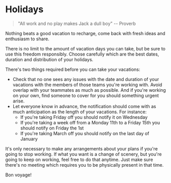 # Holidays

> "All work and no play makes Jack a dull boy" -- Proverb

Nothing beats a good vacation to recharge, come back with fresh ideas and enthusiasm to share.

There is no limit to the amount of vacation days you can take, but be sure to use this freedom responsibly. Choose carefully which are the best dates, duration and distribution of your holidays.

There's two things required before you can take your vacations:

* Check that no one sees any issues with the date and duration of your vacations with the members of those teams you're working with. Avoid overlap with your teammates as much as possible. And if you're working on your own, find someone to cover for you should something urgent arise.
* Let everyone know in advance, the notification should come with as much anticipation as the length of your vacations. For instance:
  * If you're taking Friday off you should notify it on Wednesday
  * If you're taking a week off from a Monday 11th to a Friday 15th you should notify on Friday the 1st
  * If you're taking March off you should notify on the last day of January

It's only necessary to make any arrangements about your plans if you're going to stop working. If what you want is a change of scenery, but you're going to keep on working, feel free to do that anytime. Just make sure there's no meeting which requires you to be physically present in that time.

Bon voyage!

